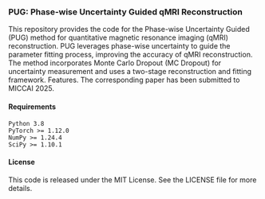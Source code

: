 ### PUG: Phase-wise Uncertainty Guided qMRI Reconstruction
This repository provides the code for the Phase-wise Uncertainty Guided (PUG) method for quantitative magnetic resonance imaging (qMRI) reconstruction. PUG leverages phase-wise uncertainty to guide the parameter fitting process, improving the accuracy of qMRI reconstruction. The method incorporates Monte Carlo Dropout (MC Dropout) for uncertainty measurement and uses a two-stage reconstruction and fitting framework.
Features. The corresponding paper has been submitted to MICCAI 2025.

#### Requirements
    Python 3.8
    PyTorch >= 1.12.0
    NumPy >= 1.24.4
    SciPy >= 1.10.1

#### License
This code is released under the MIT License. See the LICENSE file for more details.
